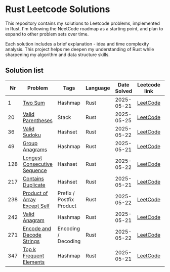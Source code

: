 # Rust Leetcode Solutions

This repository contains my solutions to Leetcode problems, implemented in Rust. I'm following the NeetCode roadmap as a starting point, and plan to expand to other problem sets over time.

Each solution includes a brief explanation - idea and time complexity analysis. This project helps me deepen my understanding of Rust while sharpening my algorithm and data structure skills.

## Solution list

| Nr  | Problem                                                               | Tags                     | Language | Date Solved | Leetcode link                                                           | Done |
| --- | --------------------------------------------------------------------- | ------------------------ | -------- | ----------- | ----------------------------------------------------------------------- | ---- |
| 1   | [Two Sum](./001-two-sum.md)                                           | Hashmap                  | Rust     | 2025-05-21  | [LeetCode](https://leetcode.com/problems/two-sum/)                      | ✅    |
| 20  | [Valid Parentheses](./20-valid-parentheses.md)                        | Stack                    | Rust     | 2025-05-25  | [LeetCode](https://leetcode.com/problems/valid-parentheses/)            | ✅    |
| 36  | [Valid Sudoku](./036-valid-sudoku.md)                                 | Hashset                  | Rust     | 2025-05-22  | [LeetCode](https://leetcode.com/problems/valid-sudoku/)                 | ✅    |
| 49  | [Group Anagrams](./049-group-anagrams.md)                             | Hashmap                  | Rust     | 2025-05-21  | [LeetCode](https://leetcode.com/problems/group-anagrams/)               | ✅    |
| 128 | [Longest Consecutive Sequence](./128-longest-consecutive-sequence.md) | Hashset                  | Rust     | 2025-05-22  | [LeetCode](https://leetcode.com/problems/longest-consecutive-sequence/) | ✅    |
| 217 | [Contains Duplicate](./217-contains-duplicate.md)                     | Hashset                  | Rust     | 2025-05-21  | [LeetCode](https://leetcode.com/problems/contains-duplicate/)           | ✅    |
| 238 | [Product of Array Except Self](./238-product-of-array-except-self.md) | Prefix / Postfix Product | Rust     | 2025-05-22  | [LeetCode](https://leetcode.com/problems/product-of-array-except-self/) | ✅    |
| 242 | [Valid Anagram](./242-valid-anagram.md)                               | Hashmap                  | Rust     | 2025-05-21  | [LeetCode](https://leetcode.com/problems/valid-anagram/)                | ✅    |
| 271 | [Encode and Decode Strings](./271-encode-and-decode-strings.md)       | Encoding / Decoding      | Rust     | 2025-05-22  | [LeetCode](https://leetcode.com/problems/encode-and-decode-strings/)    | ✅    |
| 347 | [Top k Frequent Elements](./347-top-k-frequent-elements.md)           | Hashmap                  | Rust     | 2025-05-21  | [LeetCode](https://leetcode.com/problems/top-k-frequent-elements/)      | ✅    |

